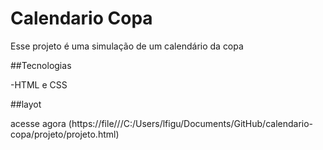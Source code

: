 


<h1> Calendario Copa </h1>

Esse projeto é uma simulação  de um calendário da copa 

 ##Tecnologias 

 -HTML e CSS
 
 ##layot
 
 acesse agora 
 (https://file///C:/Users/lfigu/Documents/GitHub/calendario-copa/projeto/projeto.html)
 
 
 
